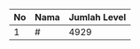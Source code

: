 | No | Nama            | Jumlah Level |
|----|-----------------|--------------|
| 1  | #    |    4929        |
